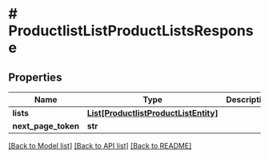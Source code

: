 # # ProductlistListProductListsResponse


## Properties 


Name | Type | Description | Notes
------------ | ------------- | ------------- | -------------
**lists**| [**List[ProductlistProductListEntity]**](ProductlistProductListEntity.md) |   | [optional]
**next_page_token**| **str** |   | [optional]


[[Back to Model list]](../../README.md#models) [[Back to API list]](../../README.md#endpoints) [[Back to README]](../../README.md)


